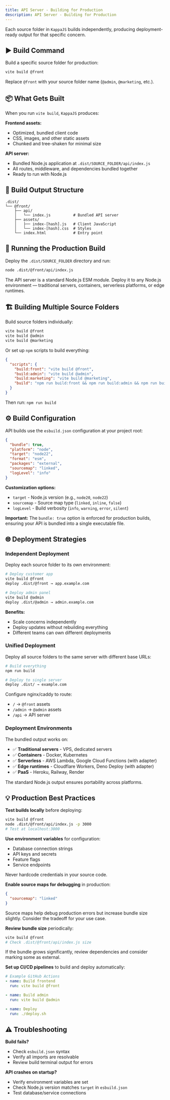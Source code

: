 ```yaml
---
title: API Server - Building for Production
description: API Server - Building for Production
---
```


Each source folder in `KappaJS` builds independently,
producing deployment-ready output for that specific concern.

## ▶️ Build Command

Build a specific source folder for production:

```sh
vite build @front
```

Replace `@front` with your source folder name (`@admin`, `@marketing`, etc.).

## 📦 What Gets Built

When you run `vite build`, `KappaJS` produces:

**Frontend assets:**
- Optimized, bundled client code
- CSS, images, and other static assets
- Chunked and tree-shaken for minimal size

**API server:**
- Bundled Node.js application at `.dist/SOURCE_FOLDER/api/index.js`
- All routes, middleware, and dependencies bundled together
- Ready to run with Node.js

## 📂 Build Output Structure

```
.dist/
└── @front/
    ├── api/
    │   └── index.js          # Bundled API server
    ├── assets/
    │   ├── index-[hash].js   # Client JavaScript
    │   └── index-[hash].css  # Styles
    └── index.html            # Entry point
```

## 🚀 Running the Production Build

Deploy the `.dist/SOURCE_FOLDER` directory and run:

```bash
node .dist/@front/api/index.js
```

The API server is a standard Node.js ESM module. Deploy it to any Node.js environment —
traditional servers, containers, serverless platforms, or edge runtimes.

## 🏗️ Building Multiple Source Folders

Build source folders individually:

```sh
vite build @front
vite build @admin
vite build @marketing
```

Or set up `npm` scripts to build everything:

```json
{
  "scripts": {
    "build:front": "vite build @front",
    "build:admin": "vite build @admin",
    "build:marketing": "vite build @marketing",
    "build": "npm run build:front && npm run build:admin && npm run build:marketing"
  }
}
```

Then run: `npm run build`

## ⚙️ Build Configuration

API builds use the `esbuild.json` configuration at your project root:

```json
{
  "bundle": true,
  "platform": "node",
  "target": "node22",
  "format": "esm",
  "packages": "external",
  "sourcemap": "linked",
  "logLevel": "info"
}
```

**Customization options:**
- `target` - Node.js version (e.g., `node20`, `node22`)
- `sourcemap` - Source map type (`linked`, `inline`, `false`)
- `logLevel` - Build verbosity (`info`, `warning`, `error`, `silent`)

**Important:** The `bundle: true` option is enforced for production builds, ensuring your API is bundled into a single executable file.

## 🌐 Deployment Strategies

### Independent Deployment

Deploy each source folder to its own environment:

```sh
# Deploy customer app
vite build @front
deploy .dist/@front → app.example.com

# Deploy admin panel
vite build @admin
deploy .dist/@admin → admin.example.com
```

**Benefits:**
- Scale concerns independently
- Deploy updates without rebuilding everything
- Different teams can own different deployments

### Unified Deployment

Deploy all source folders to the same server with different base URLs:

```sh
# Build everything
npm run build

# Deploy to single server
deploy .dist/ → example.com
```

Configure nginx/caddy to route:
- `/` → `@front` assets
- `/admin` → `@admin` assets
- `/api` → API server

### Deployment Environments

The bundled output works on:

- ✅ **Traditional servers** - VPS, dedicated servers
- ✅ **Containers** - Docker, Kubernetes
- ✅ **Serverless** - AWS Lambda, Google Cloud Functions (with adapter)
- ✅ **Edge runtimes** - Cloudflare Workers, Deno Deploy (with adapter)
- ✅ **PaaS** - Heroku, Railway, Render

The standard Node.js output ensures portability across platforms.

## 💡 Production Best Practices

**Test builds locally** before deploying:

```bash
vite build @front
node .dist/@front/api/index.js -p 3000
# Test at localhost:3000
```

**Use environment variables** for configuration:
- Database connection strings
- API keys and secrets
- Feature flags
- Service endpoints

Never hardcode credentials in your source code.

**Enable source maps for debugging** in production:

```json
{
  "sourcemap": "linked"
}
```

Source maps help debug production errors but increase bundle size slightly. Consider the tradeoff for your use case.

**Review bundle size** periodically:

```sh
vite build @front
# Check .dist/@front/api/index.js size
```

If the bundle grows significantly, review dependencies and consider marking some as external.

**Set up CI/CD pipelines** to build and deploy automatically:

```yaml
# Example GitHub Actions
- name: Build frontend
  run: vite build @front

- name: Build admin
  run: vite build @admin

- name: Deploy
  run: ./deploy.sh
```

## ⚠️ Troubleshooting

**Build fails?**
- Check `esbuild.json` syntax
- Verify all imports are resolvable
- Review build terminal output for errors

**API crashes on startup?**
- Verify environment variables are set
- Check Node.js version matches `target` in `esbuild.json`
- Test database/service connections

